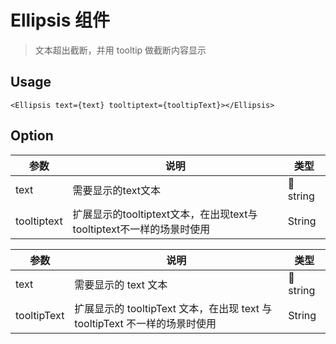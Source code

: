 # Ellipsis 组件

> 文本超出截断，并用 tooltip 做截断内容显示

## Usage

```
<Ellipsis text={text} tooltiptext={tooltipText}></Ellipsis>

```

## Option
| 参数 | 说明 | 类型 |
| - | - | - |
|text|需要显示的text文本| string|必填
|tooltiptext|扩展显示的tooltiptext文本，在出现text与tooltiptext不一样的场景时使用|String|

| 参数        | 说明                                                                       | 类型    |
| ----------- | -------------------------------------------------------------------------- | ------- |
| text        | 需要显示的 text 文本                                                       |  string | 必填 |
| tooltipText | 扩展显示的 tooltipText 文本，在出现 text 与 tooltipText 不一样的场景时使用 | String  |
